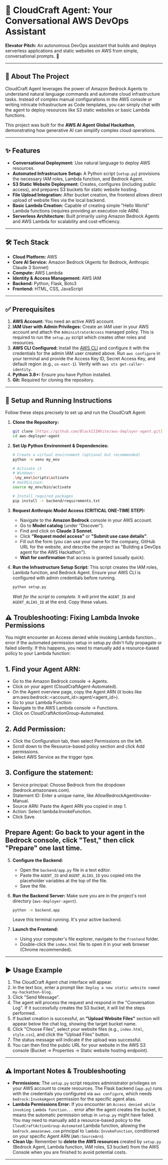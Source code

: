 # 🤖 CloudCraft Agent: Your Conversational AWS DevOps Assistant

**Elevator Pitch:** An autonomous DevOps assistant that builds and deploys serverless applications and static websites on AWS from simple, conversational prompts. 🚀

---

## 📖 About The Project

CloudCraft Agent leverages the power of Amazon Bedrock Agents to understand natural language commands and automate cloud infrastructure tasks. Instead of complex manual configurations in the AWS console or writing intricate Infrastructure as Code templates, you can simply chat with the agent to deploy resources like S3 static websites or basic Lambda functions.

This project was built for the **AWS AI Agent Global Hackathon**, demonstrating how generative AI can simplify complex cloud operations.



---

## ✨ Features

* **Conversational Deployment:** Use natural language to deploy AWS resources.
* **Automated Infrastructure Setup:** A Python script (`setup.py`) provisions the necessary IAM roles, Lambda function, and Bedrock Agent.
* **S3 Static Website Deployment:** Creates, configures (including public access), and prepares S3 buckets for static website hosting.
* **File Upload Integration:** After bucket creation, the frontend allows direct upload of website files via the local backend.
* **Basic Lambda Creation:** Capable of creating simple "Hello World" Lambda functions (requires providing an execution role ARN).
* **Serverless Architecture:** Built primarily using Amazon Bedrock Agents and AWS Lambda for scalability and cost-efficiency.

---

## 🛠️ Tech Stack

* **Cloud Platform:** AWS
* **Core AI Service:** Amazon Bedrock (Agents for Bedrock, Anthropic Claude 3 Sonnet)
* **Compute:** AWS Lambda
* **Identity & Access Management:** AWS IAM
* **Backend:** Python, Flask, Boto3
* **Frontend:** HTML, CSS, JavaScript

---

## ✅ Prerequisites

1.  **AWS Account:** You need an active AWS account.
2.  **IAM User with Admin Privileges:** Create an IAM user in your AWS account and attach the `AdministratorAccess` managed policy. This is required to run the `setup.py` script which creates other roles and resources.
3.  **AWS CLI Configured:** Install the [AWS CLI](https://aws.amazon.com/cli/) and configure it with the credentials for the admin IAM user created above. Run `aws configure` in your terminal and provide the Access Key ID, Secret Access Key, and default region (e.g., `us-east-1`). Verify with `aws sts get-caller-identity`.
4.  **Python 3.8+:** Ensure you have Python installed.
5.  **Git:** Required for cloning the repository.

---

## 🚀 Setup and Running Instructions

Follow these steps precisely to set up and run the CloudCraft Agent:

1.  **Clone the Repository:**
    ```bash
    git clone [https://github.com/BlackIIIWhite/aws-deployer-agent.git](https://github.com/BlackIIIWhite/aws-deployer-agent.git)
    cd aws-deployer-agent
    ```

2.  **Set Up Python Environment & Dependencies:**
    ```bash
    # Create a virtual environment (optional but recommended)
    python -m venv my_env

    # Activate it
    # Windows:
    .\my_env\Scripts\activate
    # macOS/Linux:
    source my_env/bin/activate

    # Install required packages
    pip install -r backend/requirements.txt
    ```

3.  **Request Anthropic Model Access (CRITICAL ONE-TIME STEP):**
    * Navigate to the **Amazon Bedrock** console in your AWS account.
    * Go to **Model catalog** (under "Discover").
    * Find and click on **Claude 3 Sonnet**.
    * Click **"Request model access"** or **"Submit use case details"**.
    * Fill out the form (you can use your name for the company, GitHub URL for the website, and describe the project as "Building a DevOps agent for the AWS Hackathon").
    * **Wait for confirmation** that access is granted (usually quick).

4.  **Run the Infrastructure Setup Script:**
    This script creates the IAM roles, Lambda function, and Bedrock Agent. Ensure your AWS CLI is configured with admin credentials before running.
    ```bash
    python setup.py
    ```
    *Wait for the script to complete.* It will print the `AGENT_ID` and `AGENT_ALIAS_ID` at the end. Copy these values.

## ⚠️ Troubleshooting: Fixing Lambda Invoke Permissions 
You might encounter an Access denied while invoking Lambda function... error if the automated permission setup in setup.py didn't fully propagate or failed silently. If this happens, you need to manually add a resource-based policy to your Lambda function:
## 1.  Find your Agent ARN:
* Go to the Amazon Bedrock console -> Agents.
* Click on your agent (CloudCraftAgent-Automated).
* On the Agent overview page, copy the Agent ARN (it looks like arn:aws:bedrock:<region>:<account_id>:agent/<agent_id>).
* Go to your Lambda Function:
* Navigate to the AWS Lambda console -> Functions.
* Click on CloudCraftActionGroup-Automated.

## 2.  Add Permission:
* Click the Configuration tab, then select Permissions on the left.
* Scroll down to the Resource-based policy section and click Add permissions.
* Select AWS Service as the trigger type.

## 3.  Configure the statement:
* Service principal: Choose Bedrock from the dropdown (bedrock.amazonaws.com).
* Statement ID: Enter a unique name, like AllowBedrockAgentInvoke-Manual.
* Source ARN: Paste the Agent ARN you copied in step 1.
* Action: Select lambda:InvokeFunction.
* Click Save.
## Prepare Agent: Go back to your agent in the Bedrock console, click "Test," then click "Prepare" one last time.


5.  **Configure the Backend:**
    * Open the `backend/app.py` file in a text editor.
    * Paste the `AGENT_ID` and `AGENT_ALIAS_ID` you copied into the placeholder variables at the top of the file.
    * Save the file.

6.  **Run the Backend Server:**
    Make sure you are in the project's root directory (`aws-deployer-agent`).
    ```bash
    python -m backend.app
    ```
    Leave this terminal running. It's your active backend.

7.  **Launch the Frontend:**
    * Using your computer's file explorer, navigate to the `frontend` folder.
    * Double-click the `index.html` file to open it in your web browser (Chrome recommended).

---

## ▶️ Usage Example

1.  The CloudCraft Agent chat interface will appear.
2.  In the text box, enter a prompt like:
    `Deploy a new static website named my-hackathon-blog.`
3.  Click "Send Message".
4.  The agent will process the request and respond in the "Conversation Log". If it successfully creates the S3 bucket, it will list the steps performed.
5.  If bucket creation is successful, an **"Upload Website Files"** section will appear below the chat log, showing the target bucket name.
6.  Click "Choose Files", select your website files (e.g., `index.html`, `style.css`), and click the "Upload Files" button.
7.  The status message will indicate if the upload was successful.
8.  You can then find the public URL for your website in the AWS S3 console (Bucket -> Properties -> Static website hosting endpoint).

---

## ⚠️ Important Notes & Troubleshooting

* **Permissions:** The `setup.py` script requires administrator privileges on your AWS account to create resources. The Flask backend (`app.py`) runs with the credentials you configured via `aws configure`, which needs `bedrock:InvokeAgent` permission for the specific agent alias.
* **Lambda Permissions Error:** If you encounter an `Access denied while invoking Lambda function...` error after the agent creates the bucket, it means the automatic permission setup in `setup.py` might have failed. You may need to manually add a resource-based policy to the `CloudCraftActionGroup-Automated` Lambda function, allowing the `bedrock.amazonaws.com` principal to `lambda:InvokeFunction`, conditioned on your specific Agent ARN (`AWS:SourceArn`).
* **Clean Up:** Remember to **delete the AWS resources** created by `setup.py` (Bedrock Agent, Lambda function, IAM roles, S3 bucket) from the AWS Console when you are finished to avoid potential costs.

---
